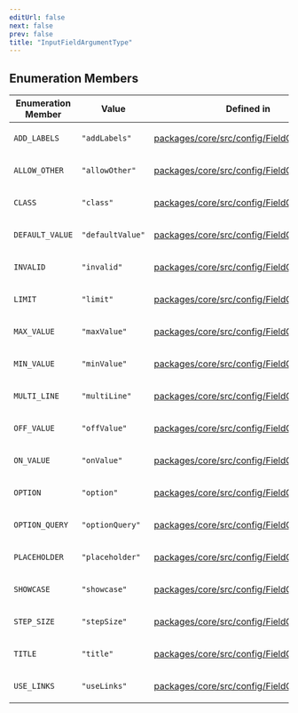 ```yaml
---
editUrl: false
next: false
prev: false
title: "InputFieldArgumentType"
---
```


## Enumeration Members

<table>
<thead>
<tr>
<th>Enumeration Member</th>
<th>Value</th>
<th>Defined in</th>
</tr>
</thead>
<tbody>
<tr>
<td>

`ADD_LABELS`

</td>
<td>

`"addLabels"`

</td>
<td>

[packages/core/src/config/FieldConfigs.ts:51](https://github.com/mProjectsCode/obsidian-meta-bind-plugin/blob/46993a4bea44fea6720d8d001cc5324f264501f1/packages/core/src/config/FieldConfigs.ts#L51)

</td>
</tr>
<tr>
<td>

`ALLOW_OTHER`

</td>
<td>

`"allowOther"`

</td>
<td>

[packages/core/src/config/FieldConfigs.ts:66](https://github.com/mProjectsCode/obsidian-meta-bind-plugin/blob/46993a4bea44fea6720d8d001cc5324f264501f1/packages/core/src/config/FieldConfigs.ts#L66)

</td>
</tr>
<tr>
<td>

`CLASS`

</td>
<td>

`"class"`

</td>
<td>

[packages/core/src/config/FieldConfigs.ts:50](https://github.com/mProjectsCode/obsidian-meta-bind-plugin/blob/46993a4bea44fea6720d8d001cc5324f264501f1/packages/core/src/config/FieldConfigs.ts#L50)

</td>
</tr>
<tr>
<td>

`DEFAULT_VALUE`

</td>
<td>

`"defaultValue"`

</td>
<td>

[packages/core/src/config/FieldConfigs.ts:61](https://github.com/mProjectsCode/obsidian-meta-bind-plugin/blob/46993a4bea44fea6720d8d001cc5324f264501f1/packages/core/src/config/FieldConfigs.ts#L61)

</td>
</tr>
<tr>
<td>

`INVALID`

</td>
<td>

`"invalid"`

</td>
<td>

[packages/core/src/config/FieldConfigs.ts:68](https://github.com/mProjectsCode/obsidian-meta-bind-plugin/blob/46993a4bea44fea6720d8d001cc5324f264501f1/packages/core/src/config/FieldConfigs.ts#L68)

</td>
</tr>
<tr>
<td>

`LIMIT`

</td>
<td>

`"limit"`

</td>
<td>

[packages/core/src/config/FieldConfigs.ts:64](https://github.com/mProjectsCode/obsidian-meta-bind-plugin/blob/46993a4bea44fea6720d8d001cc5324f264501f1/packages/core/src/config/FieldConfigs.ts#L64)

</td>
</tr>
<tr>
<td>

`MAX_VALUE`

</td>
<td>

`"maxValue"`

</td>
<td>

[packages/core/src/config/FieldConfigs.ts:53](https://github.com/mProjectsCode/obsidian-meta-bind-plugin/blob/46993a4bea44fea6720d8d001cc5324f264501f1/packages/core/src/config/FieldConfigs.ts#L53)

</td>
</tr>
<tr>
<td>

`MIN_VALUE`

</td>
<td>

`"minValue"`

</td>
<td>

[packages/core/src/config/FieldConfigs.ts:52](https://github.com/mProjectsCode/obsidian-meta-bind-plugin/blob/46993a4bea44fea6720d8d001cc5324f264501f1/packages/core/src/config/FieldConfigs.ts#L52)

</td>
</tr>
<tr>
<td>

`MULTI_LINE`

</td>
<td>

`"multiLine"`

</td>
<td>

[packages/core/src/config/FieldConfigs.ts:65](https://github.com/mProjectsCode/obsidian-meta-bind-plugin/blob/46993a4bea44fea6720d8d001cc5324f264501f1/packages/core/src/config/FieldConfigs.ts#L65)

</td>
</tr>
<tr>
<td>

`OFF_VALUE`

</td>
<td>

`"offValue"`

</td>
<td>

[packages/core/src/config/FieldConfigs.ts:60](https://github.com/mProjectsCode/obsidian-meta-bind-plugin/blob/46993a4bea44fea6720d8d001cc5324f264501f1/packages/core/src/config/FieldConfigs.ts#L60)

</td>
</tr>
<tr>
<td>

`ON_VALUE`

</td>
<td>

`"onValue"`

</td>
<td>

[packages/core/src/config/FieldConfigs.ts:59](https://github.com/mProjectsCode/obsidian-meta-bind-plugin/blob/46993a4bea44fea6720d8d001cc5324f264501f1/packages/core/src/config/FieldConfigs.ts#L59)

</td>
</tr>
<tr>
<td>

`OPTION`

</td>
<td>

`"option"`

</td>
<td>

[packages/core/src/config/FieldConfigs.ts:55](https://github.com/mProjectsCode/obsidian-meta-bind-plugin/blob/46993a4bea44fea6720d8d001cc5324f264501f1/packages/core/src/config/FieldConfigs.ts#L55)

</td>
</tr>
<tr>
<td>

`OPTION_QUERY`

</td>
<td>

`"optionQuery"`

</td>
<td>

[packages/core/src/config/FieldConfigs.ts:57](https://github.com/mProjectsCode/obsidian-meta-bind-plugin/blob/46993a4bea44fea6720d8d001cc5324f264501f1/packages/core/src/config/FieldConfigs.ts#L57)

</td>
</tr>
<tr>
<td>

`PLACEHOLDER`

</td>
<td>

`"placeholder"`

</td>
<td>

[packages/core/src/config/FieldConfigs.ts:62](https://github.com/mProjectsCode/obsidian-meta-bind-plugin/blob/46993a4bea44fea6720d8d001cc5324f264501f1/packages/core/src/config/FieldConfigs.ts#L62)

</td>
</tr>
<tr>
<td>

`SHOWCASE`

</td>
<td>

`"showcase"`

</td>
<td>

[packages/core/src/config/FieldConfigs.ts:58](https://github.com/mProjectsCode/obsidian-meta-bind-plugin/blob/46993a4bea44fea6720d8d001cc5324f264501f1/packages/core/src/config/FieldConfigs.ts#L58)

</td>
</tr>
<tr>
<td>

`STEP_SIZE`

</td>
<td>

`"stepSize"`

</td>
<td>

[packages/core/src/config/FieldConfigs.ts:54](https://github.com/mProjectsCode/obsidian-meta-bind-plugin/blob/46993a4bea44fea6720d8d001cc5324f264501f1/packages/core/src/config/FieldConfigs.ts#L54)

</td>
</tr>
<tr>
<td>

`TITLE`

</td>
<td>

`"title"`

</td>
<td>

[packages/core/src/config/FieldConfigs.ts:56](https://github.com/mProjectsCode/obsidian-meta-bind-plugin/blob/46993a4bea44fea6720d8d001cc5324f264501f1/packages/core/src/config/FieldConfigs.ts#L56)

</td>
</tr>
<tr>
<td>

`USE_LINKS`

</td>
<td>

`"useLinks"`

</td>
<td>

[packages/core/src/config/FieldConfigs.ts:63](https://github.com/mProjectsCode/obsidian-meta-bind-plugin/blob/46993a4bea44fea6720d8d001cc5324f264501f1/packages/core/src/config/FieldConfigs.ts#L63)

</td>
</tr>
</tbody>
</table>
